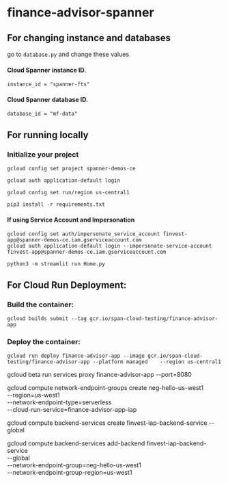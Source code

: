 # finance-advisor-spanner

## For changing instance and databases 
go to ```database.py``` and change these values
#### Cloud Spanner instance ID.
```instance_id = "spanner-fts"```
#### Cloud Spanner database ID.
```database_id = "mf-data"```

## For running locally
    

### Initialize your project 
    gcloud config set project spanner-demos-ce

    gcloud auth application-default login

    gcloud config set run/region us-central1

    pip3 install -r requirements.txt 

#### If using Service Account and Impersonation
    gcloud config set auth/impersonate_service_account finvest-app@spanner-demos-ce.iam.gserviceaccount.com
    gcloud auth application-default login --impersonate-service-account finvest-app@spanner-demos-ce.iam.gserviceaccount.com

    python3 -m streamlit run Home.py

## For Cloud Run Deployment:

### Build the container: 
    gcloud builds submit --tag gcr.io/span-cloud-testing/finance-advisor-app
### Deploy the container: 
    gcloud run deploy finance-advisor-app --image gcr.io/span-cloud-testing/finance-advisor-app --platform managed    --region us-central1

gcloud beta run services proxy finance-advisor-app --port=8080   



gcloud compute network-endpoint-groups create neg-hello-us-west1 \
       --region=us-west1 \
       --network-endpoint-type=serverless  \
       --cloud-run-service=finance-advisor-app-iap

gcloud compute backend-services create finvest-iap-backend-service --global

gcloud compute backend-services add-backend finvest-iap-backend-service \
       --global \
       --network-endpoint-group=neg-hello-us-west1 \
       --network-endpoint-group-region=us-west1